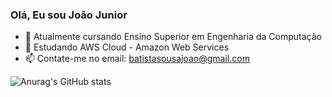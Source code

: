 ### Olá, Eu sou João Junior

- 💾 Atualmente cursando Ensino Superior em Engenharia da Computação
- 🎲 Estudando AWS Cloud - Amazon Web Services
- 📫 Contate-me no email: batistasousajoao@gmail.com

![Anurag's GitHub stats](https://github-readme-stats.vercel.app/api?username=junrwrld&show_icons=true&theme=synthwave)
